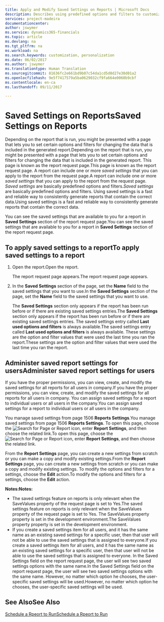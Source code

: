 ```yaml
---
title: Apply and Modify Saved Settings on Reports | Microsoft Docs
description: Describes using predefined options and filters to customize a report, and to generate the correct data.
services: project-madeira
documentationcenter: 
author: jswymer
ms.service: dynamics365-financials
ms.topic: article
ms.devlang: na
ms.tgt_pltfrm: na
ms.workload: na
ms.search.keywords: customization, personalization
ms.date: 06/02/2017
ms.author: jswymer
ms.translationtype: Human Translation
ms.sourcegitcommit: 81636fc2e661bd9b07c54da1cd5d0d27e30d01a2
ms.openlocfilehash: 9e5f7417579a5ba0629032cf9fa664e0060b9cbf
ms.contentlocale: en-ca
ms.lasthandoff: 09/11/2017

---
```

# <a name="saved-settings-on-reports"></a><span data-ttu-id="43ca0-103">Saved Settings on Reports</span><span class="sxs-lookup"><span data-stu-id="43ca0-103">Saved Settings on Reports</span></span>
<span data-ttu-id="43ca0-104">Depending on the report that is run, you might be presented with a page that lets you to set certain options and filters for changing the data that is included in the generated report.</span><span class="sxs-lookup"><span data-stu-id="43ca0-104">Depending on the report that is run, you might be presented with a page that lets you to set certain options and filters for changing the data that is included in the generated report.</span></span> <span data-ttu-id="43ca0-105">This page is known as the report request page.</span><span class="sxs-lookup"><span data-stu-id="43ca0-105">This page is known as the report request page.</span></span> <span data-ttu-id="43ca0-106">A report can include one or more *saved settings* that you can apply to the report from the request page.</span><span class="sxs-lookup"><span data-stu-id="43ca0-106">A report can include one or more *saved settings* that you can apply to the report from the request page.</span></span> <span data-ttu-id="43ca0-107">*Saved settings* are basically predefined options and filters.</span><span class="sxs-lookup"><span data-stu-id="43ca0-107">*Saved settings* are basically predefined options and filters.</span></span> <span data-ttu-id="43ca0-108">Using saved settings is a fast and reliable way to consistently generate reports that contain the correct data.</span><span class="sxs-lookup"><span data-stu-id="43ca0-108">Using saved settings is a fast and reliable way to consistently generate reports that contain the correct data.</span></span>

<span data-ttu-id="43ca0-109">You can see the saved settings that are available to you for a report in **Saved Settings** section of the report request page.</span><span class="sxs-lookup"><span data-stu-id="43ca0-109">You can see the saved settings that are available to you for a report in **Saved Settings** section of the report request page.</span></span>  

## <a name="to-apply-saved-settings-to-a-report"></a><span data-ttu-id="43ca0-110">To apply saved settings to a report</span><span class="sxs-lookup"><span data-stu-id="43ca0-110">To apply saved settings to a report</span></span>
1. <span data-ttu-id="43ca0-111">Open the report.</span><span class="sxs-lookup"><span data-stu-id="43ca0-111">Open the report.</span></span>

   <span data-ttu-id="43ca0-112">The report request page appears.</span><span class="sxs-lookup"><span data-stu-id="43ca0-112">The report request page appears.</span></span>    
2. <span data-ttu-id="43ca0-113">In the **Saved Settings** section of the page, set the **Name** field  to the saved settings that you want to use.</span><span class="sxs-lookup"><span data-stu-id="43ca0-113">In the **Saved Settings** section of the page, set the **Name** field  to the saved settings that you want to use.</span></span>

   <span data-ttu-id="43ca0-114">The **Saved Settings** section only appears if the report has been run before or if there are existing saved settings entries.</span><span class="sxs-lookup"><span data-stu-id="43ca0-114">The **Saved Settings** section only appears if the report has been run before or if there are existing saved settings entries.</span></span> <span data-ttu-id="43ca0-115">The saved settings entry called **Last used options and filters** is always available.</span><span class="sxs-lookup"><span data-stu-id="43ca0-115">The saved settings entry called **Last used options and filters** is always available.</span></span> <span data-ttu-id="43ca0-116">These settings are the option and filter values that were used the last time you ran the report.</span><span class="sxs-lookup"><span data-stu-id="43ca0-116">These settings are the option and filter values that were used the last time you ran the report.</span></span>

## <a name="administer-saved-report-settings-for-users"></a><span data-ttu-id="43ca0-117">Administer saved report settings for users</span><span class="sxs-lookup"><span data-stu-id="43ca0-117">Administer saved report settings for users</span></span>
<span data-ttu-id="43ca0-118">If you have the proper permissions, you can view, create, and modify the saved settings for all reports for all users in company.</span><span class="sxs-lookup"><span data-stu-id="43ca0-118">If you have the proper permissions, you can view, create, and modify the saved settings for all reports for all users in company.</span></span> <span data-ttu-id="43ca0-119">You can assign saved settings for a report to individual users or all users in the company.</span><span class="sxs-lookup"><span data-stu-id="43ca0-119">You can assign saved settings for a report to individual users or all users in the company.</span></span>

<span data-ttu-id="43ca0-120">You manage saved settings from page 1506 **Reports Settings**.</span><span class="sxs-lookup"><span data-stu-id="43ca0-120">You manage saved settings from page 1506 **Reports Settings**.</span></span> <span data-ttu-id="43ca0-121">To open this page, choose the ![Search for Page or Report](media/ui-search/search_small.png "Search for Page or Report icon") icon, enter **Report Settings**, and then choose the related link.</span><span class="sxs-lookup"><span data-stu-id="43ca0-121">To open this page, choose the ![Search for Page or Report](media/ui-search/search_small.png "Search for Page or Report icon") icon, enter **Report Settings**, and then choose the related link.</span></span>

<span data-ttu-id="43ca0-122">From the **Report Settings** page, you can create a new settings from scratch or you can make a copy and modify existing settings.</span><span class="sxs-lookup"><span data-stu-id="43ca0-122">From the **Report Settings** page, you can create a new settings from scratch or you can make a copy and modify existing settings.</span></span> <span data-ttu-id="43ca0-123">To modify the options and filters for a settings, choose the **Edit** action.</span><span class="sxs-lookup"><span data-stu-id="43ca0-123">To modify the options and filters for a settings, choose the **Edit** action.</span></span>

<span data-ttu-id="43ca0-124">**Notes:**</span><span class="sxs-lookup"><span data-stu-id="43ca0-124">**Notes:**</span></span>

* <span data-ttu-id="43ca0-125">The saved settings feature on reports is only relevant when the SaveValues property of the request page is set to Yes.</span><span class="sxs-lookup"><span data-stu-id="43ca0-125">The saved settings feature on reports is only relevant when the SaveValues property of the request page is set to Yes.</span></span> <span data-ttu-id="43ca0-126">The SaveValues property property is set in the development environment.</span><span class="sxs-lookup"><span data-stu-id="43ca0-126">The SaveValues property property is set in the development environment.</span></span>
* <span data-ttu-id="43ca0-127">If you create a saved settings item for all users, and it has the same name as an existing saved settings for a specific user, then that user will not be able to use the saved settings that is assigned to everyone.</span><span class="sxs-lookup"><span data-stu-id="43ca0-127">If you create a saved settings item for all users, and it has the same name as an existing saved settings for a specific user, then that user will not be able to use the saved settings that is assigned to everyone.</span></span>  <span data-ttu-id="43ca0-128">In the Saved Settings field on the report request page, the user will see two saved settings options with the same name.</span><span class="sxs-lookup"><span data-stu-id="43ca0-128">In the Saved Settings field on the report request page, the user will see two saved settings options with the same name.</span></span> <span data-ttu-id="43ca0-129">However, no matter which option he chooses, the user-specific saved settings will be used.</span><span class="sxs-lookup"><span data-stu-id="43ca0-129">However, no matter which option he chooses, the user-specific saved settings will be used.</span></span>

## <a name="see-also"></a><span data-ttu-id="43ca0-130">See Also</span><span class="sxs-lookup"><span data-stu-id="43ca0-130">See Also</span></span>
[<span data-ttu-id="43ca0-131">Schedule a Rpeort to Run</span><span class="sxs-lookup"><span data-stu-id="43ca0-131">Schedule a Rpeort to Run</span></span>](ui-schedule-report.md)  

